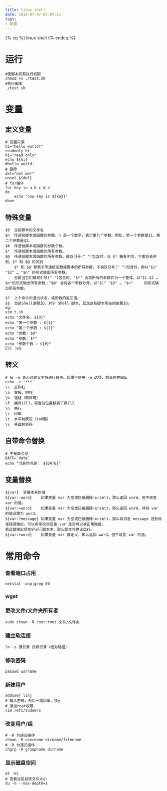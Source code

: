 ```yaml
---
title: linux shell
date: 2016-07-07 07:07:11
tags: 
- 配置
---
```

{% cq %} linux shell {% endcq %}
<!--more-->
# 运行
```
#使脚本具有执行权限
chmod +x ./test.sh  
#执行脚本
./test.sh  
```
# 变量
## 定义变量
```
# 设置只读
hi="hello world!"
readonly hi
hi="read only"
echo ${hi}
#hello world!
# 删除
del="del me!"
unset ${del}
# for循环
for key in a b c d e 
do
    echo "now key is ${key}"
done
```
## 特殊变量
```
$0  当前脚本的文件名
$n  传递给脚本或函数的参数。n 是一个数字，表示第几个参数。例如，第一个参数是$1，第二个参数是$2。
$#  传递给脚本或函数的参数个数。
$*  传递给脚本或函数的所有参数。
$@  传递给脚本或函数的所有参数。被双引号(" ")包含时，与 $* 稍有不同，下面将会讲到。$* 和 $@ 的区别
    $* 和 $@ 都表示传递给函数或脚本的所有参数，不被双引号(" ")包含时，都以"$1"   "$2" … "$n" 的形式输出所有参数。    
    但是当它们被双引号(" ")包含时，"$*" 会将所有的参数作为一个整体，以"$1 $2 …  $n"的形式输出所有参数；"$@" 会将各个参数分开，以"$1" "$2" … "$n"     的形式输出所有参数。

$?  上个命令的退出状态，或函数的返回值。
$$  当前Shell进程ID。对于 Shell 脚本，就是这些脚本所在的进程ID。
eg:
vim t.sh
echo "文件名: ${0}"
echo "第一个参数 : ${1}"
echo "第二个参数 : ${2}"
echo "参数: $@"
echo "参数: $*"
echo "参数个数 : ${#}"
ESC :wq
```
## 转义
```
# 有 -e 表示对转义字符进行替换。如果不使用 -e 选项，将会原样输出
echo -e '***' 
\\  反斜杠
\a  警报，响铃
\b  退格（删除键）
\f  换页(FF)，将当前位置移到下页开头
\n  换行
\r  回车
\t  水平制表符（tab键） 
\v  垂直制表符
```
## 自带命令替换
```
# 不是单引号
DATE=`date`
echo "当前时间是： ${DATE}"
```
## 变量替换
```
${var}  变量本来的值
${var:-word}    如果变量 var 为空或已被删除(unset)，那么返回 word，但不改变 var 的值。
${var:=word}    如果变量 var 为空或已被删除(unset)，那么返回 word，并将 var 的值设置为 word。
${var:?message} 如果变量 var 为空或已被删除(unset)，那么将消息 message 送到标准错误输出，可以用来检测变量 var 是否可以被正常赋值。
若此替换出现在Shell脚本中，那么脚本将停止运行。
${var:+word}    如果变量 var 被定义，那么返回 word，但不改变 var 的值。
```
# 常用命令
### 查看端口占用
```
netstat -anp|grep 80 
```
### wget
### 更改文件/文件夹所有者
```
sudo chown -R root:root 文件/文件夹
```

### 建立软连接
```
ln -s 源目录 目标目录（绝对路径）
```
### 修改密码
```
passwd usrname
```
### 新建用户
```
adduser linj
# 输入密码，然后一路回车，按y
# 添加root权限
vim /etc/sudoers
```
### 改变用户/组 
```
# -R 为递归操作
chown -R username dirname/filename
# -R 为递归操作
chgrp -R groupname dirname
```
### 显示磁盘空间
```
df -hl
# 查看当前目录文件大小
du -h --max-depth=1
```